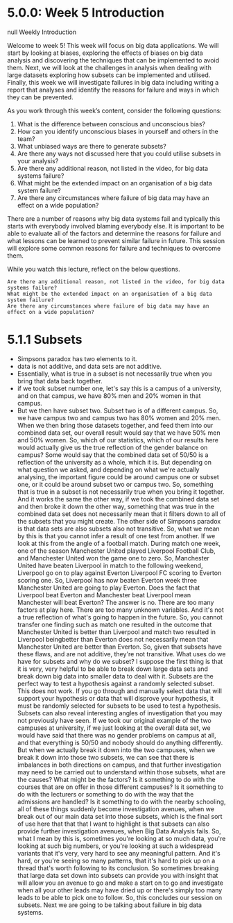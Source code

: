 # 5.0.0: Week 5 Introduction

null Weekly Introduction

Welcome to week 5! This week will focus on big data applications. We will start by looking at biases, exploring the effects of biases on big data analysis and discovering the techniques that can be implemented to avoid them. Next, we will look at the challenges in analysis when dealing with large datasets exploring how subsets can be implemented and utilised. Finally, this week we will investigate failures in big data including writing a report that analyses and identify the reasons for failure and ways in which they can be prevented.

As you work through this week’s content, consider the following questions:

  1.  What is the difference between conscious and unconscious bias?
  2.  How can you identify unconscious biases in yourself and others in the team?
  3.  What unbiased ways are there to generate subsets?
   4.  Are there any ways not discussed here that you could utilise subsets in your analysis?
   5. Are there any additional reason, not listed in the video, for big data systems failure?
  6.  What might be the extended impact on an organisation of a big data system failure?
 7.   Are there any circumstances where failure of big data may have an effect on a wide population?

 There are a number of reasons why big data systems fail and typically this starts with everybody involved blaming everybody else.  It is important to be able to evaluate all of the factors and determine the reasons for failure and what lessons can be learned to prevent similar failure in future.  This session will explore some common reasons for failure and techniques to overcome them.

While you watch this lecture, reflect on the below questions.

    Are there any additional reason, not listed in the video, for big data systems failure?
    What might be the extended impact on an organisation of a big data system failure?
    Are there any circumstances where failure of big data may have an effect on a wide population?

# 5.1.1 Subsets
- Simpsons paradox
has two elements to it. 
- data is not additive, and data sets are not
additive.
-  Essentially, what is true in a subset is not necessarily true
when you bring that data back together. 
-  if we took subset number one, let's say this is a campus
of a university, and on that campus, we have 80% men and 20% women in that campus.
- But we then have subset two. Subset two is of a different campus. So, we have campus two
and campus two has 80% women and 20% men. When we then bring those datasets
together, and feed them into our combined data set, our overall result would say that we
have 50% men and 50% women.
So, which of our statistics, which of our results here would actually give us the true
reflection of the gender balance on campus? Some would say that the combined data set of
50/50 is a reflection of the university as a whole, which it is.
But depending on what question we asked, and depending on what we're actually analysing,
the important figure could be around campus one or subset one, or it could be around
subset two or campus two. So, something that is true in a subset is not necessarily true
when you bring it together. And it works the same the other way, if we took the combined
data set and then broke it down the other way, something that was true in the combined
data set does not necessarily mean that it filters down to all of the subsets that you might
create.
The other side of Simpsons paradox is that data sets are also subsets also not transitive.
So, what we mean by this is that you cannot infer a result of one test from another. If we
look at this from the angle of a football match. During match one week, one of the season
Manchester United played Liverpool Football Club, and Manchester United won the game
one to zero.
So, Manchester United have beaten Liverpool in match to the following weekend, Liverpool
go on to play against Everton Liverpool FC scoring to Everton scoring one. So, Liverpool has
now beaten Everton week three Manchester United are going to play Everton. Does the
fact that Liverpool beat Everton and Manchester beat Liverpool mean Manchester will beat
Everton? The answer is no. There are too many factors at play here. There are too many
unknown variables. And it's not a true reflection of what's going to happen in the future.
So, you cannot transfer one finding such as match one resulted in the outcome that
Manchester United is better than Liverpool and match two resulted in Liverpool beingbetter than Everton does not necessarily mean that Manchester United are better than
Everton.
So, given that subsets have these flaws, and are not additive, they're not transitive.
What uses do we have for subsets and why do we subset? I suppose the first thing is that it
is very, very helpful to be able to break down large data sets and break down big data into
smaller data to deal with it. Subsets are the perfect way to test a hypothesis against a
randomly selected subset. This does not work. If you go through and manually select data
that will support your hypothesis or data that will disprove your hypothesis, it must be
randomly selected for subsets to be used to test a hypothesis.
Subsets can also reveal interesting angles of investigation that you may not previously have
seen. If we took our original example of the two campuses at university, if we just looking at
the overall data set, we would have said that there was no gender problems on campus at
all, and that everything is 50/50 and nobody should do anything differently. But when we
actually break it down into the two campuses, when we break it down into those two
subsets, we can see that there is imbalances in both directions on campus, and that further
investigation may need to be carried out to understand within those subsets, what are the
causes? What might be the factors? Is it something to do with the courses that are on offer
in those different campuses? Is it something to do with the lecturers or something to do
with the way that the admissions are handled? Is it something to do with the nearby
schooling, all of these things suddenly become investigation avenues, when we break out of
our main data set into those subsets, which is the final sort of use here that that that I want
to highlight is that subsets can also provide further investigation avenues, when Big Data
Analysis fails.
So, what I mean by this is, sometimes you're looking at so much data, you're looking at such
big numbers, or you're looking at such a widespread variants that it's very, very hard to see
any meaningful pattern. And it's hard, or you're seeing so many patterns, that it's hard to
pick up on a thread that's worth following to its conclusion. So sometimes breaking that
large data set down into subsets can provide you with insight that will allow you an avenue
to go and make a start on to go and investigate when all your other leads may have dried up
or there's simply too many leads to be able to pick one to follow.
So, this concludes our session on subsets. Next we are going to be talking about failure in
big data systems.
